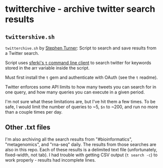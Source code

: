 twitterchive - archive twitter search results
=============================================

`twittershive.sh`
-----------------

`twitterchive.sh` by [Stephen Turner](http://stephenturner.us): Script to search and save results from a Twitter search.

Script uses [sferki's `t` command line client](https://github.com/sferik/t) to search twitter for keywords stored in the arr variable inside the script.

Must first install the `t` gem and authenticate with OAuth (see the `t` readme).

Twitter enforces some API limits to how many tweets you can search for in one query, and how many queries you can execute in a given period.

I'm not sure what these limitations are, but I've hit them a few times. To be safe, I would limit the number of queries to ~5, `$n` to ~200, and run no more than a couple times per day.


Other .txt files
----------------

I'm also archiving all the search results from "#bioinformatics", "metagenomics", and "rna-seq" daily. The results from those searches are also in this repo. Each of these results is a delimited text file (unfortunately, fixed-width, not tab). I had trouble with getting CSV output (`t search -c`) to work properly - results had incomplete lines.
